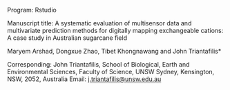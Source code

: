 Program: 
Rstudio

Manuscript title:
A systematic evaluation of multisensor data and multivariate prediction methods for digitally mapping exchangeable cations: A case study in Australian sugarcane field

Maryem Arshad, Dongxue Zhao, Tibet Khongnawang and John Triantafilis*

Corresponding: 
John Triantafilis, School of Biological, Earth and Environmental Sciences, Faculty of Science, UNSW Sydney, Kensington, NSW, 2052, Australia
Email: j.triantafilis@unsw.edu.au

